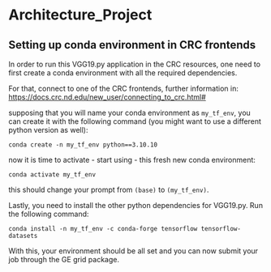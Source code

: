 # Architecture_Project

## Setting up conda environment in CRC frontends
In order to run this VGG19.py application in the CRC resources, one need to first create a conda environment with all the required dependencies.

For that, connect to one of the CRC frontends, further information in: https://docs.crc.nd.edu/new_user/connecting_to_crc.html#

supposing that you will name your conda environment as `my_tf_env`, you can create it with the following command (you might want to use a different python version as well):
```commandline
conda create -n my_tf_env python==3.10.10
```

now it is time to activate - start using - this fresh new conda environment:
```commandline
conda activate my_tf_env
```

this should change your prompt from `(base)` to `(my_tf_env)`.

Lastly, you need to install the other python dependencies for VGG19.py. Run the following command:
```commandline
conda install -n my_tf_env -c conda-forge tensorflow tensorflow-datasets
```

With this, your environment should be all set and you can now submit your job through the GE grid package.
